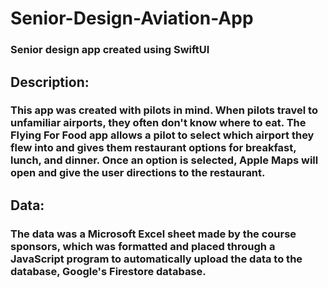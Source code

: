 # Senior-Design-Aviation-App
### Senior design app created using SwiftUI

## Description:

### This app was created with pilots in mind. When pilots travel to unfamiliar airports, they often don't know where to eat. The Flying For Food app allows a pilot to select which airport they flew into and gives them restaurant options for breakfast, lunch, and dinner. Once an option is selected, Apple Maps will open and give the user directions to the restaurant.

## Data:

### The data was a Microsoft Excel sheet made by the course sponsors, which was formatted and placed through a JavaScript program to automatically upload the data to the database, Google's Firestore database.
